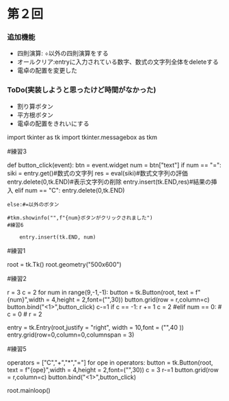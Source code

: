 # 第２回
### 追加機能
- 四則演算: ÷以外の四則演算をする
- オールクリア:entryに入力されている数字、数式の文字列全体をdeleteする
- 電卓の配置を変更した

### ToDo(実装しようと思ったけど時間がなかった)
- 割り算ボタン
- 平方根ボタン
- 電卓の配置をきれいにする

import tkinter as tk
import tkinter.messagebox as tkm


#練習3

def button_click(event):
    btn = event.widget
    num = btn["text"]
    if num == "=":
        siki = entry.get()#数式の文字列
        res = eval(siki)#数式文字列の評価
        entry.delete(0,tk.END)#表示文字列の削除
        entry.insert(tk.END,res)#結果の挿入
    elif num == "C":
        entry.delete(0,tk.END)


    else:#=以外のボタン

    #tkm.showinfo("",f"{num}ボタンがクリックされました")
    #練習6

        entry.insert(tk.END, num)


#練習1

root = tk.Tk()
root.geometry("500x600")


#練習2

r = 3
c = 2
for num in range(9,-1,-1):
    button = tk.Button(root, text = f"{num}",width = 4,height = 2,font=("",30))
    button.grid(row = r,column=c)
    button.bind("<1>",button_click)
    c-=1
    if c == -1:
        r += 1
        c = 2
    #elif num == 0:
     #   c = 0
      #  r = 2
    

entry = tk.Entry(root,justify = "right", width = 10,font = ("",40 ))
entry.grid(row=0,column=0,columnspan = 3)

#練習5

operators = ["C","+","*","="]
for ope in operators:
    button = tk.Button(root, text = f"{ope}",width = 4,height = 2,font=("",30))
    c = 3
    r-=1
    button.grid(row = r,column=c)
    button.bind("<1>",button_click)
    


root.mainloop()